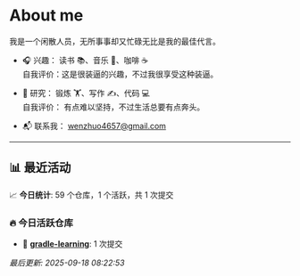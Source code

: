 # About me

我是一个闲散人员，无所事事却又忙碌无比是我的最佳代言。

- 🎧 兴趣： 读书 📚、音乐 🎵、咖啡 ☕  
  自我评价：这是很装逼的兴趣，不过我很享受这种装逼。  

- 🧪 研究： 锻炼 🏋️、写作 ✍️、代码 💻  
  自我评价： 有点难以坚持，不过生活总要有点奔头。  

- 📬 联系我： wenzhuo4657@gmail.com  

---

## 📊 最近活动

📈 **今日统计**: 59 个仓库，1 个活跃，共 1 次提交

### 🔥 今日活跃仓库

- 📝 **[gradle-learning](https://github.com/wenzhuo4657/gradle-learning)**: 1 次提交


*最后更新: 2025-09-18 08:22:53*
